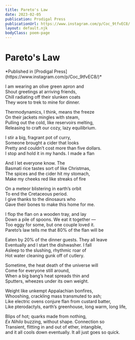 ```yaml
---
title: Pareto's Law
date: 2023-02-05
publication: Prodigal Press
publicationUrl: https://www.instagram.com/p/Coc_9tfvEC8/
layout: default.njk
bodyClass: poem-page
---
```


<div class="poem-content">

<h1>Pareto's Law</h1>
*Published in [Prodigal Press](https://www.instagram.com/p/Coc_9tfvEC8/)*

I am wearing an olive green apron and   
Shout greetings at arriving friends,  
Chill radiating off their slunken coats  
They wore to trek to mine for dinner. 

Thermodynamics, I think, means the freeze  
On their jackets mingles with steam,  
Pulling out the cold, like reservoirs melting,  
Releasing to craft our cozy, lazy equilibrium. 

I stir a big, fragrant pot of curry,   
Someone brought a cider that looks   
Pretty and couldn’t cost more than five dollars.   
I stop and hold it in my hands. I made a flan

And I let everyone know. The   
Basmati rice tastes sort of like Christmas,  
The spices and the cider hit my stomach,  
Make my cheeks red like streaks of fire

On a meteor blistering in earth’s orbit   
To end the Cretaceous period.   
I give thanks to the dinosaurs who  
Gave their bones to make this home for me. 

I flop the flan on a wooden tray, and lay   
Down a pile of spoons. We eat it together —  
Too eggy for some, but one couple loved it.   
Pareto’s law tells me that 80% of the flan will be 

Eaten by 20% of the dinner guests. They all leave   
Eventually and I start the dishwasher. I fall   
Asleep to the slushing, rhythmic roar of   
Hot water cleaning gunk off of cutlery. 

Sometime, the heat death of the universe will  
Come for everyone still around,  
When a big bang’s heat spreads thin and   
Sputters, wheezes under its own weight. 

Weight like unkempt Appalachian bonfires,  
Whooshing, crackling mass transmuted to ash;  
Like electric ovens conjure flan from custard batter,  
Like pterodactyls, earth’s greenhouse, long warm, long life,

Blips of hot; quarks made from nothing,  
*Ex Nihilo* buzzing, without shape. Connection so   
Transient, flitting in and out of ether, intangible,   
and it all cools down eventually. It all just goes so quick. 
</div>
